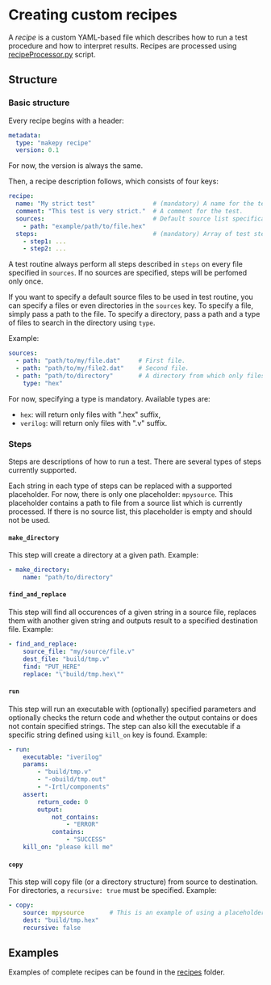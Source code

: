 # Creating custom recipes
A *recipe* is a custom YAML-based file which describes how to run a test procedure and how to interpret results. Recipes are processed using [recipeProcessor.py](/scripts/recipeProcessor.py) script.

## Structure
### Basic structure
Every recipe begins with a header:
```yaml
metadata:
  type: "makepy recipe"
  version: 0.1
```
For now, the version is always the same.

Then, a recipe description follows, which consists of four keys:
```yaml
recipe:
  name: "My strict test"                # (mandatory) A name for the test.
  comment: "This test is very strict."  # A comment for the test.
  sources:                              # Default source list specification.
    - path: "example/path/to/file.hex"
  steps:                                # (mandatory) Array of test steps. See "steps" section.
    - step1: ...
    - step2: ...
```

A test routine always perform all steps described in `steps` on every file specified in `sources`. If no sources are specified, steps will be perfomed only once.

If you want to specify a default source files to be used in test routine, you can specify a files or even directories in the `sources` key. To specify a file, simply pass a path to the file. To specify a directory, pass a path and a type of files to search in the directory using `type`.

Example:
```yaml
sources:
  - path: "path/to/my/file.dat"     # First file.
  - path: "path/to/my/file2.dat"    # Second file.
  - path: "path/to/directory"       # A directory from which only files of a type "hex" will be used.
    type: "hex"                     
```


For now, specifying a type is mandatory. Available types are:
- `hex`: will return only files with ".hex" suffix,
- `verilog`: will return only files with ".v" suffix.

### Steps
Steps are descriptions of how to run a test. There are several types of steps currently supported.

Each string in each type of steps can be replaced with a supported placeholder. For now, there is only one placeholder: `mpysource`. This placeholder contains a path to file from a source list which is currently processed. If there is no source list, this placeholder is empty and should not be used.

#### `make_directory`
This step will create a directory at a given path.
Example:
```yaml
- make_directory:
    name: "path/to/directory"
```

#### `find_and_replace`
This step will find all occurences of a given string in a source file, replaces them with another given string and outputs result to a specified destination file.
Example:
```yaml
- find_and_replace:
    source_file: "my/source/file.v"
    dest_file: "build/tmp.v"
    find: "PUT_HERE"
    replace: "\"build/tmp.hex\""
```

#### `run`
This step will run an executable with (optionally) specified parameters and optionally checks the return code and whether the output contains or does not contain specified strings. The step can also kill the executable if a specific string defined using `kill_on` key is found.
Example:
```yaml
- run:
    executable: "iverilog"
    params:
        - "build/tmp.v"
        - "-obuild/tmp.out"
        - "-Irtl/components"
    assert:
        return_code: 0
        output:
            not_contains:
                - "ERROR"
            contains:
                - "SUCCESS"
    kill_on: "please kill me"
```

#### `copy`
This step will copy file (or a directory structure) from source to destination. For directories, a `recursive: true` must be specified.
Example:
```yaml
- copy:
    source: mpysource       # This is an example of using a placeholder instead of an absolute path.
    dest: "build/tmp.hex"
    recursive: false
```
## Examples
Examples of complete recipes can be found in the [recipes](/recipes/) folder.